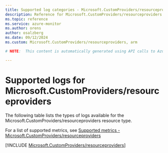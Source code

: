 ```yaml
---
title: Supported log categories - Microsoft.CustomProviders/resourceproviders
description: Reference for Microsoft.CustomProviders/resourceproviders in Azure Monitor Logs.
ms.topic: reference
ms.service: azure-monitor
ms.author: orens
author: osalzberg
ms.date: 09/12/2024
ms.custom: Microsoft.CustomProviders/resourceproviders, arm

# NOTE:  This content is automatically generated using API calls to Azure. Any edits made on these files will be overwritten in the next run of the script. 

---
```





# Supported logs for Microsoft.CustomProviders/resourceproviders  
The following table lists the types of logs available for the Microsoft.CustomProviders/resourceproviders resource type.
  
  
  
For a list of supported metrics, see [Supported metrics - Microsoft.CustomProviders/resourceproviders](../supported-metrics/microsoft-customproviders-resourceproviders-metrics.md)  
  

  
[!INCLUDE [Microsoft.CustomProviders/resourceproviders](~/reusable-content/ce-skilling/azure/includes/azure-monitor/reference/logs/microsoft-customproviders-resourceproviders-logs-include.md)]  
  

